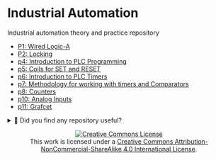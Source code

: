 # Industrial Automation

Industrial automation theory and practice repository 
- [P1: Wired Logic-A ](docs/p1.md)
- [P2: Locking ](docs/p2.md)
- [p4: Introduction to PLC Programming](docs/p4.md)
- [p5: Coils for SET and RESET](docs/p5.md)
- [p6: Introduction to PLC Timers](docs/p6.md)
- [p7: Methodology for working with timers and Comparators](docs/p7.md)
- [p8: Counters](docs/p8.md)
- [p10: Analog Inputs](docs/p10.md)
- [p11: Grafcet](docs/p11.md)





<details>
  <summary>🌟 Did you find any repository useful?</summary>
  If any project has been helpful to you, consider giving it a ⭐ star in the repository and follow my GitHub account to stay tuned for future updates! 🚀

  In addition, I am always open to suggestions, recommendations or collaborations. Feel free to [get in touch](https://www.linkedin.com/in/vazquez-galan-jose-emmanuel-664968221) if you have any questions or ideas for improving this project. I'm excited for your feedback and contributions.

  Thank you for your interest and support! 😊
</details>




<p align="center">
<a rel="license" href="http://creativecommons.org/licenses/by-nc-sa/4.0/"><img alt="Creative Commons License" style="border-width:0" src="https://i.creativecommons.org/l/by-nc-sa/4.0/88x31.png" /></a><br />This work is licensed under a <a rel="license" href="http://creativecommons.org/licenses/by-nc-sa/4.0/">Creative Commons Attribution-NonCommercial-ShareAlike 4.0 International License</a>.
</p>

